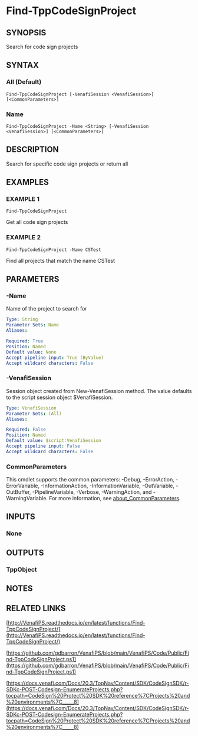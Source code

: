 # Find-TppCodeSignProject

## SYNOPSIS
Search for code sign projects

## SYNTAX

### All (Default)
```
Find-TppCodeSignProject [-VenafiSession <VenafiSession>] [<CommonParameters>]
```

### Name
```
Find-TppCodeSignProject -Name <String> [-VenafiSession <VenafiSession>] [<CommonParameters>]
```

## DESCRIPTION
Search for specific code sign projects or return all

## EXAMPLES

### EXAMPLE 1
```
Find-TppCodeSignProject
```

Get all code sign projects

### EXAMPLE 2
```
Find-TppCodeSignProject -Name CSTest
```

Find all projects that match the name CSTest

## PARAMETERS

### -Name
Name of the project to search for

```yaml
Type: String
Parameter Sets: Name
Aliases:

Required: True
Position: Named
Default value: None
Accept pipeline input: True (ByValue)
Accept wildcard characters: False
```

### -VenafiSession
Session object created from New-VenafiSession method. 
The value defaults to the script session object $VenafiSession.

```yaml
Type: VenafiSession
Parameter Sets: (All)
Aliases:

Required: False
Position: Named
Default value: $script:VenafiSession
Accept pipeline input: False
Accept wildcard characters: False
```

### CommonParameters
This cmdlet supports the common parameters: -Debug, -ErrorAction, -ErrorVariable, -InformationAction, -InformationVariable, -OutVariable, -OutBuffer, -PipelineVariable, -Verbose, -WarningAction, and -WarningVariable. For more information, see [about_CommonParameters](http://go.microsoft.com/fwlink/?LinkID=113216).

## INPUTS

### None
## OUTPUTS

### TppObject
## NOTES

## RELATED LINKS

[http://VenafiPS.readthedocs.io/en/latest/functions/Find-TppCodeSignProject/](http://VenafiPS.readthedocs.io/en/latest/functions/Find-TppCodeSignProject/)

[https://github.com/gdbarron/VenafiPS/blob/main/VenafiPS/Code/Public/Find-TppCodeSignProject.ps1](https://github.com/gdbarron/VenafiPS/blob/main/VenafiPS/Code/Public/Find-TppCodeSignProject.ps1)

[https://docs.venafi.com/Docs/20.3/TopNav/Content/SDK/CodeSignSDK/r-SDKc-POST-Codesign-EnumerateProjects.php?tocpath=CodeSign%20Protect%20SDK%20reference%7CProjects%20and%20environments%7C_____8](https://docs.venafi.com/Docs/20.3/TopNav/Content/SDK/CodeSignSDK/r-SDKc-POST-Codesign-EnumerateProjects.php?tocpath=CodeSign%20Protect%20SDK%20reference%7CProjects%20and%20environments%7C_____8)

